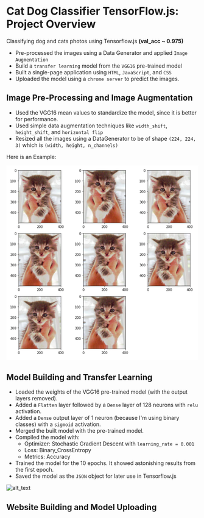 # Cat Dog Classifier TensorFlow.js: Project Overview
Classifying dog and cats photos using Tensorflow.js **(val_acc ~ 0.975)**
* Pre-processed the images using a Data Generator and applied `Image Augmentation`
* Build a `transfer learning` model from the `VGG16` pre-trained model
* Built a single-page application using `HTML`, `JavaScript`, and `CSS`
* Uploaded the model using a `chrome server` to predict the images. 

## Image Pre-Processing and Image Augmentation 

* Used the VGG16 mean values to standardize the model, since it is better for performance. 
* Used simple data augmentation techniques like `width_shift`, `height_shift`, and `horizontal flip`
* Resized all the images using a DataGenerator to be of shape `(224, 224, 3)` which is `(width, height, n_channels)`

Here is an Example:

![alt text](https://github.com/ahmedheakl/Cat-Dog-Classifier-TensorFlow-Js/blob/main/Data_Augmentation.png)

## Model Building and Transfer Learning

* Loaded the weights of the VGG16 pre-trained model (with the output layers removed).
* Added a `Flatten` layer followed by a `Dense` layer of 128 neurons with `relu` activation. 
* Added a `Dense` output layer of 1 neuron (because I'm using binary classes) with a `sigmoid` activation.
* Merged the built model with the pre-trained model. 
* Compiled the model with:
    * Optimizer: Stochastic Gradient Descent with ```learning_rate = 0.001```  
    * Loss: Binary_CrossEntropy 
    * Metrics: Accuracy 
* Trained the model for the 10 epochs. It showed astonishing results from the first epoch.
* Saved the model as the `JSON` object for later use in Tensorflow.js

![alt_text](https://www.researchgate.net/publication/328966158/figure/fig2/AS:693278764720129@1542301946576/An-overview-of-the-VGG-16-model-architecture-this-model-uses-simple-convolutional-blocks.png)

## Website Building and Model Uploading

